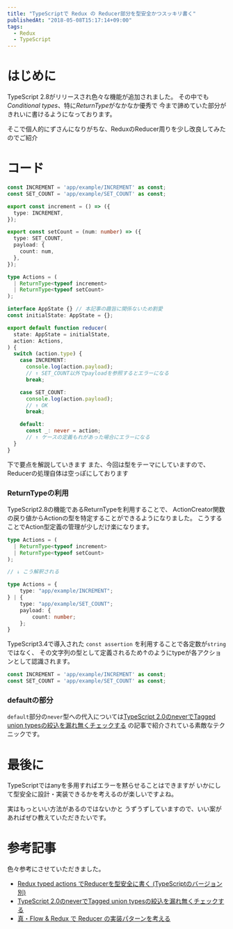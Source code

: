 ```yaml
---
title: "TypeScriptで Redux の Reducer部分を型安全かつスッキリ書く"
publishedAt: "2018-05-08T15:17:14+09:00"
tags:
  - Redux
  - TypeScript
---
```


# はじめに
TypeScript 2.8がリリースされ色々な機能が追加されました。
その中でも*Conditional types*、特に*ReturnType*がなかなか優秀で
今まで諦めていた部分がきれいに書けるようになっております。

そこで個人的にずさんになりがちな、ReduxのReducer周りを少し改良してみたのでご紹介

# コード
```typescript
const INCREMENT = 'app/example/INCREMENT' as const;
const SET_COUNT = 'app/example/SET_COUNT' as const;

export const increment = () => ({
  type: INCREMENT,
});

export const setCount = (num: number) => ({
  type: SET_COUNT,
  payload: {
    count: num,
  },
});

type Actions = (
  | ReturnType<typeof increment>
  | ReturnType<typeof setCount>
);

interface AppState {} // 本記事の趣旨に関係ないため割愛
const initialState: AppState = {};

export default function reducer(
  state: AppState = initialState,
  action: Actions,
) {
  switch (action.type) {
    case INCREMENT:
      console.log(action.payload);
      // ↑ SET_COUNT以外でpayloadを参照するとエラーになる
      break;

    case SET_COUNT:
      console.log(action.payload);
      // ↑ OK
      break;

    default:
      const _: never = action;
      // ↑ ケースの定義もれがあった場合にエラーになる
  }
}
```
下で要点を解説していきます
また、今回は型をテーマにしていますので、
Reducerの処理自体は空っぽにしております

### ReturnTypeの利用


TypeScript2.8の機能であるReturnTypeを利用することで、
ActionCreator関数の戻り値からActionの型を特定することができるようになりました。
こうすることでAction型定義の管理が少しだけ楽になります。

```typescript
type Actions = (
  | ReturnType<typeof increment>
  | ReturnType<typeof setCount>
);

// ↓ こう解釈される

type Actions = {
    type: "app/example/INCREMENT";
} | {
    type: "app/example/SET_COUNT";
    payload: {
        count: number;
    };
}
```

TypeScript3.4で導入された `const assertion` を利用することで各定数が`string`ではなく、
その文字列の型として定義されるため↑のようにtypeが各アクションとして認識されます。

```typescript
const INCREMENT = 'app/example/INCREMENT' as const;
const SET_COUNT = 'app/example/SET_COUNT' as const;
```


### defaultの部分
`default`部分の`never`型への代入については[TypeScript 2.0のneverでTagged union typesの絞込を漏れ無くチェックする](https://qiita.com/wadahiro/items/9ec4af968a7314402499#_reference-ea5a7c38d951fc383cd3) の記事で紹介されている素敵なテクニックです。

# 最後に
TypeScriptではanyを多用すればエラーを黙らせることはできますが
いかにして型安全に設計・実装できるかを考えるのが楽しいですよね。

実はもっといい方法があるのではないかと
うずうずしていますので、いい案があればぜひ教えていただきたいです。

# 参考記事
色々参考にさせていただきました。

- [Redux typed actions でReducerを型安全に書く (TypeScriptのバージョン別)](https://qiita.com/wadahiro/items/7c421b668f28a99e2a29)
- [TypeScript 2.0のneverでTagged union typesの絞込を漏れ無くチェックする](https://qiita.com/wadahiro/items/9ec4af968a7314402499#_reference-ea5a7c38d951fc383cd3)
- [真・Flow & Redux で Reducer の実装パターンを考える
](https://qiita.com/mizchi/items/0e2db7c56541c46a7785)
